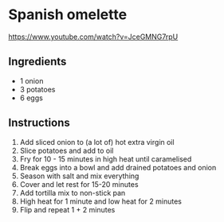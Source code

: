 # Spanish omelette

https://www.youtube.com/watch?v=JceGMNG7rpU

## Ingredients
- 1 onion
- 3 potatoes
- 6 eggs


## Instructions
1. Add sliced onion to (a lot of) hot  extra virgin oil
1. Slice potatoes and add to oil
1. Fry for 10 - 15 minutes in high heat until caramelised
1. Break eggs into a bowl and add drained potatoes and onion
1. Season with salt and mix everything
1. Cover and let rest for 15-20 minutes
1. Add tortilla mix to non-stick pan
1. High heat for 1 minute and low heat for 2 minutes
1. Flip and repeat 1 + 2 minutes

